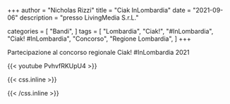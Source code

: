 +++
author = "Nicholas Rizzi"
title = "Ciak InLombardia"
date = "2021-09-06"
description = "presso LivingMedia S.r.L."

categories = [
    "Bandi",
]
tags = [
    "Lombardia",
    "Ciak!",
    "#InLombardia",
    "Ciak! #InLombardia",
    "Concorso",
    "Regione Lombardia",
]
+++

Partecipazione al concorso regionale Ciak! #InLombardia 2021


{{< youtube PvhvfRKUpU4 >}}

{{< css.inline >}}
<style>
.canon { background: white; width: 100%; height: auto; }
</style>
{{< /css.inline >}}
